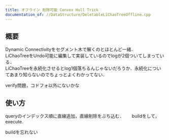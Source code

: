 ```yaml
---
title: オフライン 削除可能 Convex Hull Trick  
documentation_of: //DataStructure/DeletableLiChaoTreeOffline.cpp
---
```


## 概要  
Dynamic Connectivityをセグメント木で解くのとほとんど一緒．  
LiChaoTreeをUndo可能に編集して実装しているのでlogが2個ついてしまっている．  
LiChaoTreeを永続化させるとlog1個落ちるんじゃないだろうか．永続化についてあまり知らないのでちょっとよくわかってない．  

verify問題，コドフォ以外にないかな  

## 使い方  
queryのインデックス順に直線追加，直線削除をぶち込む．　　
buildをして，execute.  

buildを忘れない  
